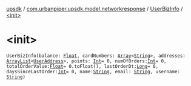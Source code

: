 [upsdk](../../index.md) / [com.urbanpiper.upsdk.model.networkresponse](../index.md) / [UserBizInfo](index.md) / [&lt;init&gt;](./-init-.md)

# &lt;init&gt;

`UserBizInfo(balance: `[`Float`](https://kotlinlang.org/api/latest/jvm/stdlib/kotlin/-float/index.html)`, cardNumbers: `[`Array`](https://kotlinlang.org/api/latest/jvm/stdlib/kotlin/-array/index.html)`<`[`String`](https://kotlinlang.org/api/latest/jvm/stdlib/kotlin/-string/index.html)`>, addresses: `[`ArrayList`](https://developer.android.com/reference/java/util/ArrayList.html)`<`[`UserAddress`](../-user-address/index.md)`>, points: `[`Int`](https://kotlinlang.org/api/latest/jvm/stdlib/kotlin/-int/index.html)` = 0, numOfOrders: `[`Int`](https://kotlinlang.org/api/latest/jvm/stdlib/kotlin/-int/index.html)` = 0, totalOrderValue: `[`Float`](https://kotlinlang.org/api/latest/jvm/stdlib/kotlin/-float/index.html)` = 0.toFloat(), lastOrderDt: `[`Long`](https://kotlinlang.org/api/latest/jvm/stdlib/kotlin/-long/index.html)` = 0, daysSinceLastOrder: `[`Int`](https://kotlinlang.org/api/latest/jvm/stdlib/kotlin/-int/index.html)` = 0, name: `[`String`](https://kotlinlang.org/api/latest/jvm/stdlib/kotlin/-string/index.html)`, email: `[`String`](https://kotlinlang.org/api/latest/jvm/stdlib/kotlin/-string/index.html)`, username: `[`String`](https://kotlinlang.org/api/latest/jvm/stdlib/kotlin/-string/index.html)`)`